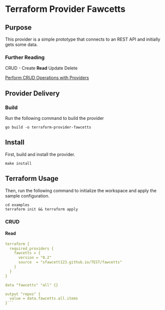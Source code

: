# Terraform Provider Fawcetts

## Purpose
This provider is a simple prototype that connects to an REST API and initially gets some data.

### Further Reading

CRUD - Create **Read** Update Delete 

[Perform CRUD Operations with Providers](https://developer.hashicorp.com/terraform/tutorials/providers/provider-use)

 
## Provider Delivery

### Build
Run the following command to build the provider

```shell
go build -o terraform-provider-fawcetts
```

## Install

First, build and install the provider.

```shell
make install
```

## Terraform Usage

Then, run the following command to initialize the workspace and apply the sample configuration.

```shell
cd examples
terraform init && terraform apply
```
### CRUD

#### Read

```yaml
terraform {
  required_providers {
    fawcetts = {
      version = "0.2"
      source  = "sfawcett123.github.io/TEST/fawcetts"
    }
  }
}

data "fawcetts" "all" {}

output "repos" {
  value = data.fawcetts.all.items
}```


